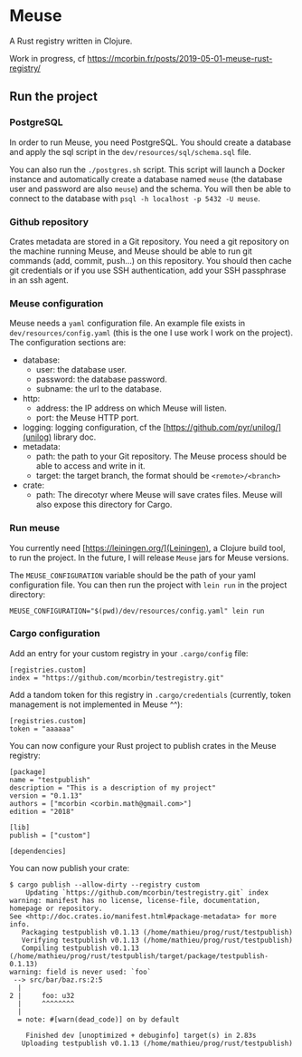# Meuse

A Rust registry written in Clojure.

Work in progress, cf https://mcorbin.fr/posts/2019-05-01-meuse-rust-registry/

## Run the project

### PostgreSQL

In order to run Meuse, you need PostgreSQL. You should create a database and apply the sql script in the `dev/resources/sql/schema.sql` file.

You can also run the `./postgres.sh` script. This script will launch a Docker instance and automatically create a database named `meuse` (the database user and password are also `meuse`) and the schema. You will then be able to connect to the database with `psql -h localhost -p 5432 -U meuse`.

### Github repository

Crates metadata are stored in a Git repository. You need a git repository on the machine running Meuse, and Meuse should be able to run git commands (add, commit, push...) on this repository. You should then cache git credentials or if you use SSH authentication, add your SSH passphrase in an ssh agent.

### Meuse configuration

Meuse needs a `yaml` configuration file. An example file exists in `dev/resources/config.yaml` (this is the one I use work I work on the project). The configuration sections are:

* database:
  - user: the database user.
  - password: the database password.
  - subname: the url to the database.
* http:
  - address: the IP address on which Meuse will listen.
  - port: the Meuse HTTP port.
* logging: logging configuration, cf the [https://github.com/pyr/unilog/](unilog) library doc.
* metadata:
  - path: the path to your Git repository. The Meuse process should be able to access and write in it.
  - target: the target branch, the format should be `<remote>/<branch>`
* crate:
  - path: The direcotyr where Meuse will save crates files. Meuse will also expose this directory for Cargo.

### Run meuse

You currently need [https://leiningen.org/](Leiningen), a Clojure build tool, to run the project. In the future, I will release `Meuse` jars for Meuse versions.

The `MEUSE_CONFIGURATION` variable should be the path of your yaml configuration file. You can then run the project with `lein run` in the project directory:

```
MEUSE_CONFIGURATION="$(pwd)/dev/resources/config.yaml" lein run
```

### Cargo configuration

Add an entry for your custom registry in your `.cargo/config` file:

```
[registries.custom]
index = "https://github.com/mcorbin/testregistry.git"
```

Add a tandom token for this registry in `.cargo/credentials` (currently, token management is not implemented in Meuse ^^):

```
[registries.custom]
token = "aaaaaa"
```

You can now configure your Rust project to publish crates in the Meuse registry:

```
[package]
name = "testpublish"
description = "This is a description of my project"
version = "0.1.13"
authors = ["mcorbin <corbin.math@gmail.com>"]
edition = "2018"

[lib]
publish = ["custom"]

[dependencies]
```

You can now publish your crate:

```
$ cargo publish --allow-dirty --registry custom
    Updating `https://github.com/mcorbin/testregistry.git` index
warning: manifest has no license, license-file, documentation, homepage or repository.
See <http://doc.crates.io/manifest.html#package-metadata> for more info.
   Packaging testpublish v0.1.13 (/home/mathieu/prog/rust/testpublish)
   Verifying testpublish v0.1.13 (/home/mathieu/prog/rust/testpublish)
   Compiling testpublish v0.1.13 (/home/mathieu/prog/rust/testpublish/target/package/testpublish-0.1.13)
warning: field is never used: `foo`
 --> src/bar/baz.rs:2:5
  |
2 |     foo: u32
  |     ^^^^^^^^
  |
  = note: #[warn(dead_code)] on by default

    Finished dev [unoptimized + debuginfo] target(s) in 2.83s
   Uploading testpublish v0.1.13 (/home/mathieu/prog/rust/testpublish)
```
